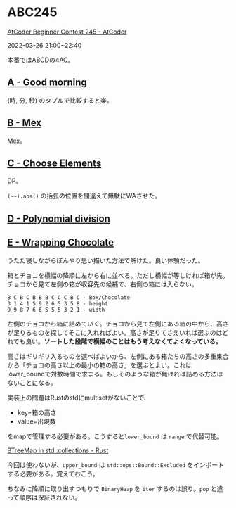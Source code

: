 # ABC245
[AtCoder Beginner Contest 245 \- AtCoder](https://atcoder.jp/contests/abc245)

2022-03-26 21:00~22:40

本番ではABCDの4AC。

## [A \- Good morning](https://atcoder.jp/contests/abc245/tasks/abc245_a)

(時, 分, 秒) のタプルで比較すると楽。

## [B \- Mex](https://atcoder.jp/contests/abc245/tasks/abc245_b)

Mex。


## [C \- Choose Elements](https://atcoder.jp/contests/abc245/tasks/abc245_c)

DP。

`(~~).abs()` の括弧の位置を間違えて無駄にWAさせた。

## [D \- Polynomial division](https://atcoder.jp/contests/abc245/tasks/abc245_d)


## [E \- Wrapping Chocolate](https://atcoder.jp/contests/abc245/tasks/abc245_e)

うたた寝しながらぼんやり思い描いた方法で解けた。良い体験だった。

箱とチョコを横幅の降順に左から右に並べる。ただし横幅が等しければ箱が先。チョコから見て左側の箱が収容先の候補で、右側の箱には入らない。

```
B C B C B B B C C C B C - Box/Chocolate
3 1 4 1 5 9 2 6 5 3 5 8 - height
9 9 8 7 6 6 5 5 5 3 2 1 - width
```

左側のチョコから箱に詰めていく。チョコから見て左側にある箱の中から、高さが足りるものを探してそこに入れればよい。高さが足りてさえいれば選ぶのはどれでも良い。**ソートした段階で横幅のことはもう考えなくてよくなっている。**

高さはギリギリ入るものを選べばよいから、左側にある箱たちの高さの多重集合から「チョコの高さ以上の最小の箱の高さ」を選ぶとよい。これはlower_boundで対数時間で求まる。もしそのような箱が無ければ詰める方法はないことになる。

実装上の問題はRustのstdにmultisetがないことで、
- key=箱の高さ
- value=出現数

をmapで管理する必要がある。こうすると`lower_bound` は `range` で代替可能。

[BTreeMap in std::collections \- Rust](https://doc.rust-lang.org/std/collections/struct.BTreeMap.html#method.range)

今回は使わないが、`upper_bound` は `std::ops::Bound::Excluded` をインポートする必要がある。覚えておこう。

ちなみに降順に取り出すつもりで `BinaryHeap` を `iter` するのは誤り。`pop` と違って順序は保証されない。